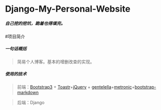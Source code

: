 # Django-My-Personal-Website
##### 自己挖的挖坑，跪着也得填完。
#项目简介
##### 一句话概括
> 简易个人博客。基本的增删改查的实现。

##### 使用的技术
> 前端：[Bootstrap3](http://getbootstrap.com/) + [Toastr](http://codeseven.github.io/toastr/)+[jQuery](https://jquery.com/) + [gentelella](https://github.com/puikinsh/gentelella)+[metronic](https://github.com/mikesmayer/metronic)+[bootstrap-markdown](https://github.com/toopay/bootstrap-markdown)

> 后端：Django
